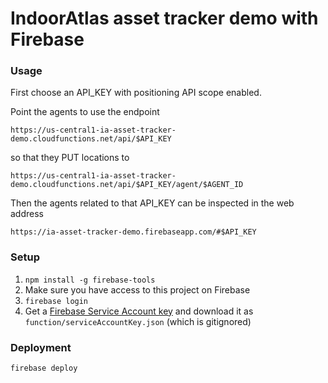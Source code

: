 # IndoorAtlas asset tracker demo with Firebase

### Usage

First choose an API_KEY with positioning API scope enabled.

Point the agents to use the endpoint

    https://us-central1-ia-asset-tracker-demo.cloudfunctions.net/api/$API_KEY

so that they PUT locations to

    https://us-central1-ia-asset-tracker-demo.cloudfunctions.net/api/$API_KEY/agent/$AGENT_ID

Then the agents related to that API_KEY can be inspected in the web address

    https://ia-asset-tracker-demo.firebaseapp.com/#$API_KEY

### Setup

 1. `npm install -g firebase-tools`
 1. Make sure you have access to this project on Firebase
 1. `firebase login`
 1. Get a [Firebase Service Account key](https://firebase.google.com/docs/admin/setup#add_firebase_to_your_app)
and download it as `function/serviceAccountKey.json` (which is gitignored)

### Deployment

    firebase deploy
